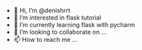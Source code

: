 - 👋 Hi, I’m @denishrrt
- 👀 I’m interested in flask tutorial
- 🌱 I’m currently learning flask with pycharm
- 💞️ I’m looking to collaborate on ...
- 📫 How to reach me ...

<!---
denishrrt/denishrrt is a ✨ special ✨ repository because its `README.md` (this file) appears on your GitHub profile.
You can click the Preview link to take a look at your changes.
--->
